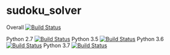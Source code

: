 # sudoku_solver

Overall
[![Build Status](https://dev.azure.com/tpilvelis0503/tpilvelis/_apis/build/status/tomeriffic.sudoku_solver?branchName=master)](https://dev.azure.com/tpilvelis0503/tpilvelis/_build/latest?definitionId=1&branchName=master)

Python 2.7
[![Build Status](https://dev.azure.com/tpilvelis0503/tpilvelis/_apis/build/status/tomeriffic.sudoku_solver?branchName=master&jobName=Job&configuration=Job%20Python27)](https://dev.azure.com/tpilvelis0503/tpilvelis/_build/latest?definitionId=1&branchName=master)
Python 3.5
[![Build Status](https://dev.azure.com/tpilvelis0503/tpilvelis/_apis/build/status/tomeriffic.sudoku_solver?branchName=master&jobName=Job&configuration=Job%20Python35)](https://dev.azure.com/tpilvelis0503/tpilvelis/_build/latest?definitionId=1&branchName=master)
Python 3.6
[![Build Status](https://dev.azure.com/tpilvelis0503/tpilvelis/_apis/build/status/tomeriffic.sudoku_solver?branchName=master&jobName=Job&configuration=Job%20Python36)](https://dev.azure.com/tpilvelis0503/tpilvelis/_build/latest?definitionId=1&branchName=master)
Python 3.7
[![Build Status](https://dev.azure.com/tpilvelis0503/tpilvelis/_apis/build/status/tomeriffic.sudoku_solver?branchName=master&jobName=Job&configuration=Job%20Python37)](https://dev.azure.com/tpilvelis0503/tpilvelis/_build/latest?definitionId=1&branchName=master)
